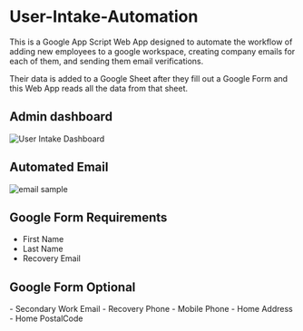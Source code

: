 # User-Intake-Automation
This is a Google App Script Web App designed to automate the workflow of adding new employees to a google workspace, creating company emails for each of them, and sending them email verifications. 

Their data is added to a Google Sheet after they fill out a Google Form and this Web App reads all the data from that sheet.

<h2>Admin dashboard</h2>

![User Intake Dashboard](https://user-images.githubusercontent.com/46388269/166128132-f1d3e67f-c3d2-4a0a-a24b-fa03cb73be0e.png)

<h2>Automated Email</h2>

![email sample](https://user-images.githubusercontent.com/46388269/166128358-891292b7-d665-4142-8a14-66c853d9232f.png)

<h2>Google Form Requirements</h2>
<ul>
  <li>First Name</li>
  <li>Last Name</li>
  <li>Recovery Email</li>
</ul>

<h2>Google Form Optional</h2>
- Secondary Work Email
- Recovery Phone
- Mobile Phone
- Home Address
- Home PostalCode
